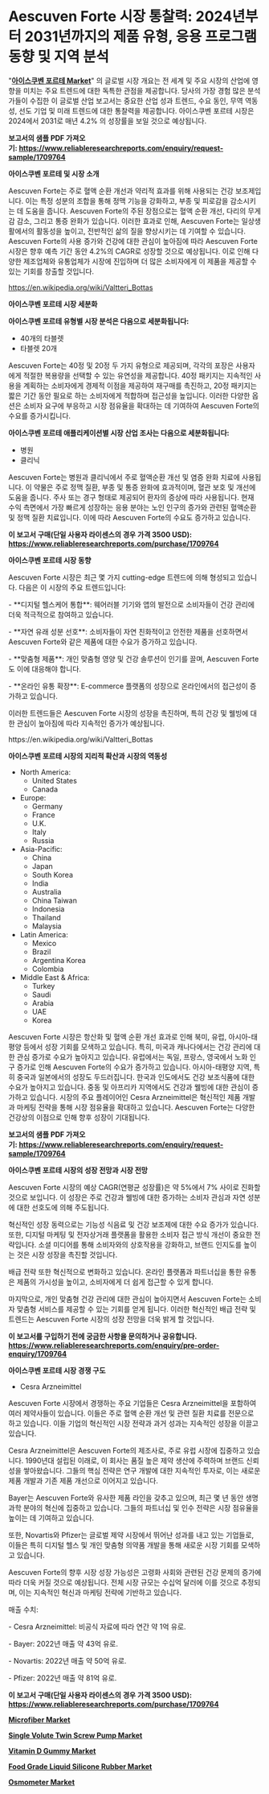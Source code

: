 <p><h1>Aescuven Forte 시장 통찰력: 2024년부터 2031년까지의 제품 유형, 응용 프로그램 동향 및 지역 분석</h1></p><p>"<strong><a href="https://www.reliableresearchreports.com/aescuven-forte-r1709764">아이스쿠벤 포르테 Market</a></strong>" 의 글로벌 시장 개요는 전 세계 및 주요 시장의 산업에 영향을 미치는 주요 트렌드에 대한 독특한 관점을 제공합니다. 당사의 가장 경험 많은 분석가들이 수집한 이 글로벌 산업 보고서는 중요한 산업 성과 트렌드, 수요 동인, 무역 역동성, 선도 기업 및 미래 트렌드에 대한 통찰력을 제공합니다. 아이스쿠벤 포르테 시장은 2024에서 2031로 매년 4.2% 의 성장률을 보일 것으로 예상됩니다.</p>
<p><strong>보고서의 샘플 PDF 가져오기:&nbsp;<a href="https://www.reliableresearchreports.com/enquiry/request-sample/1709764">https://www.reliableresearchreports.com/enquiry/request-sample/1709764</a></strong></p>
<p><strong>아이스쿠벤 포르테 및 시장 소개</strong></p>
<p><p>Aescuven Forte는 주로 혈액 순환 개선과 약리적 효과를 위해 사용되는 건강 보조제입니다. 이는 특정 성분의 조합을 통해 정맥 기능을 강화하고, 부종 및 피로감을 감소시키는 데 도움을 줍니다. Aescuven Forte의 주된 장점으로는 혈액 순환 개선, 다리의 무게감 감소, 그리고 통증 완화가 있습니다. 이러한 효과로 인해, Aescuven Forte는 일상생활에서의 활동성을 높이고, 전반적인 삶의 질을 향상시키는 데 기여할 수 있습니다. Aescuven Forte의 사용 증가와 건강에 대한 관심이 높아짐에 따라 Aescuven Forte 시장은 향후 예측 기간 동안 4.2%의 CAGR로 성장할 것으로 예상됩니다. 이로 인해 다양한 제조업체와 유통업체가 시장에 진입하며 더 많은 소비자에게 이 제품을 제공할 수 있는 기회를 창출할 것입니다.</p></p>
<p><a href="https://en.wikipedia.org/wiki/Valtteri_Bottas">https://en.wikipedia.org/wiki/Valtteri_Bottas</a></p>
<p><strong>아이스쿠벤 포르테 시장 세분화</strong></p>
<p><strong>아이스쿠벤 포르테 유형별 시장 분석은 다음으로 세분화됩니다:</strong></p>
<p><ul><li>40개의 타블렛</li><li>타블렛 20개</li></ul></p>
<p><p>Aescuven Forte는 40정 및 20정 두 가지 유형으로 제공되며, 각각의 포장은 사용자에게 적절한 복용량을 선택할 수 있는 유연성을 제공합니다. 40정 패키지는 지속적인 사용을 계획하는 소비자에게 경제적 이점을 제공하여 재구매를 촉진하고, 20정 패키지는 짧은 기간 동안 필요로 하는 소비자에게 적합하며 접근성을 높입니다. 이러한 다양한 옵션은 소비자 요구에 부응하고 시장 점유율을 확대하는 데 기여하여 Aescuven Forte의 수요를 증가시킵니다.</p></p>
<p><strong>아이스쿠벤 포르테 애플리케이션별 시장 산업 조사는 다음으로 세분화됩니다:</strong></p>
<p><ul><li>병원</li><li>클리닉</li></ul></p>
<p><p>Aescuven Forte는 병원과 클리닉에서 주로 혈액순환 개선 및 염증 완화 치료에 사용됩니다. 이 약물은 주로 정맥 질환, 부종 및 통증 완화에 효과적이며, 혈관 보호 및 개선에 도움을 줍니다. 주사 또는 경구 형태로 제공되어 환자의 증상에 따라 사용됩니다. 현재 수익 측면에서 가장 빠르게 성장하는 응용 분야는 노인 인구의 증가와 관련된 혈액순환 및 정맥 질환 치료입니다. 이에 따라 Aescuven Forte의 수요도 증가하고 있습니다.</p></p>
<p><strong>이 보고서 구매(단일 사용자 라이센스의 경우 가격 3500 USD): <a href="https://www.reliableresearchreports.com/purchase/1709764">https://www.reliableresearchreports.com/purchase/1709764</a></strong></p>
<p><strong>아이스쿠벤 포르테 시장 동향</strong></p>
<p><p>Aescuven Forte 시장은 최근 몇 가지 cutting-edge 트렌드에 의해 형성되고 있습니다. 다음은 이 시장의 주요 트렌드입니다:</p><p>- **디지털 헬스케어 통합**: 웨어러블 기기와 앱의 발전으로 소비자들이 건강 관리에 더욱 적극적으로 참여하고 있습니다.</p><p>- **자연 유래 성분 선호**: 소비자들이 자연 친화적이고 안전한 제품을 선호하면서 Aescuven Forte와 같은 제품에 대한 수요가 증가하고 있습니다.</p><p>- **맞춤형 제품**: 개인 맞춤형 영양 및 건강 솔루션이 인기를 끌며, Aescuven Forte도 이에 대응해야 합니다.</p><p>- **온라인 유통 확장**: E-commerce 플랫폼의 성장으로 온라인에서의 접근성이 증가하고 있습니다.</p><p>이러한 트렌드들은 Aescuven Forte 시장의 성장을 촉진하며, 특히 건강 및 웰빙에 대한 관심이 높아짐에 따라 지속적인 증가가 예상됩니다.</p></p>
<p>https://en.wikipedia.org/wiki/Valtteri_Bottas</p>
<p><strong>아이스쿠벤 포르테 시장의 지리적 확산과 시장의 역동성</strong></p>
<p><ul>
    <li>
        North America:
        <ul>
            <li>United States</li>
            <li>Canada</li>
        </ul>
    </li>
    <li>
        Europe:
        <ul>
            <li>Germany</li>
            <li>France</li>
            <li>U.K.</li>
            <li>Italy</li>
            <li>Russia</li>
        </ul>
    </li>
    <li>
        Asia-Pacific:
        <ul>
            <li>China</li>
            <li>Japan</li>
            <li>South Korea</li>
            <li>India</li>
            <li>Australia</li>
            <li>China Taiwan</li>
            <li>Indonesia</li>
            <li>Thailand</li>
            <li>Malaysia</li>
        </ul>
    </li>
    <li>
        Latin America:
        <ul>
            <li>Mexico</li>
            <li>Brazil</li>
            <li>Argentina Korea</li>
            <li>Colombia</li>
        </ul>
    </li>
    <li>
        Middle East & Africa:
        <ul>
            <li>Turkey</li>
            <li>Saudi</li>
            <li>Arabia</li>
            <li>UAE</li>
            <li>Korea</li>
        </ul>
    </li>
    </ul></p>
<p><p>Aescuven Forte 시장은 항산화 및 혈액 순환 개선 효과로 인해 북미, 유럽, 아시아-태평양 등에서 성장 기회를 모색하고 있습니다. 특히, 미국과 캐나다에서는 건강 관리에 대한 관심 증가로 수요가 높아지고 있습니다. 유럽에서는 독일, 프랑스, 영국에서 노화 인구 증가로 인해 Aescuven Forte의 수요가 증가하고 있습니다. 아시아-태평양 지역, 특히 중국과 일본에서의 성장도 두드러집니다. 한국과 인도에서도 건강 보조식품에 대한 수요가 높아지고 있습니다. 중동 및 아프리카 지역에서도 건강과 웰빙에 대한 관심이 증가하고 있습니다. 시장의 주요 플레이어인 Cesra Arzneimittel은 혁신적인 제품 개발과 마케팅 전략을 통해 시장 점유율을 확대하고 있습니다. Aescuven Forte는 다양한 건강상의 이점으로 인해 향후 성장이 기대됩니다.</p></p>
<p><strong>보고서의 샘플 PDF 가져오기:&nbsp;<a href="https://www.reliableresearchreports.com/enquiry/request-sample/1709764">https://www.reliableresearchreports.com/enquiry/request-sample/1709764</a></strong></p>
<p><strong>아이스쿠벤 포르테 시장의 성장 전망과 시장 전망</strong></p>
<p><p>Aescuven Forte 시장의 예상 CAGR(연평균 성장률)은 약 5%에서 7% 사이로 진화할 것으로 보입니다. 이 성장은 주로 건강과 웰빙에 대한 증가하는 소비자 관심과 자연 성분에 대한 선호도에 의해 주도됩니다. </p><p>혁신적인 성장 동력으로는 기능성 식음료 및 건강 보조제에 대한 수요 증가가 있습니다. 또한, 디지털 마케팅 및 전자상거래 플랫폼을 활용한 소비자 접근 방식 개선이 중요한 전략입니다. 소셜 미디어를 통해 소비자와의 상호작용을 강화하고, 브랜드 인지도를 높이는 것은 시장 성장을 촉진할 것입니다.</p><p>배급 전략 또한 혁신적으로 변화하고 있습니다. 온라인 플랫폼과 파트너십을 통한 유통은 제품의 가시성을 높이고, 소비자에게 더 쉽게 접근할 수 있게 합니다. </p><p>마지막으로, 개인 맞춤형 건강 관리에 대한 관심이 높아지면서 Aescuven Forte는 소비자 맞춤형 서비스를 제공할 수 있는 기회를 얻게 됩니다. 이러한 혁신적인 배급 전략 및 트렌드는 Aescuven Forte 시장의 성장 전망을 더욱 밝게 할 것입니다.</p></p>
<p><strong>이 보고서를 구입하기 전에 궁금한 사항을 문의하거나 공유합니다. <a href="https://www.reliableresearchreports.com/enquiry/pre-order-enquiry/1709764">https://www.reliableresearchreports.com/enquiry/pre-order-enquiry/1709764</a></strong></p>
<p><strong>아이스쿠벤 포르테 시장 경쟁 구도</strong></p>
<p><ul><li>Cesra Arzneimittel</li></ul></p>
<p><p>Aescuven Forte 시장에서 경쟁하는 주요 기업들은 Cesra Arzneimittel을 포함하여 여러 제약사들이 있습니다. 이들은 주로 혈액 순환 개선 및 관련 질환 치료를 전문으로 하고 있습니다. 이들 기업의 혁신적인 시장 전략과 과거 성과는 지속적인 성장을 이끌고 있습니다.</p><p>Cesra Arzneimittel은 Aescuven Forte의 제조사로, 주로 유럽 시장에 집중하고 있습니다. 1990년대 설립된 이래로, 이 회사는 품질 높은 제약 생산에 주력하며 브랜드 신뢰성을 쌓아왔습니다. 그들의 핵심 전략은 연구 개발에 대한 지속적인 투자로, 이는 새로운 제품 개발과 기존 제품 개선으로 이어지고 있습니다.</p><p>Bayer는 Aescuven Forte와 유사한 제품 라인을 갖추고 있으며, 최근 몇 년 동안 생명과학 분야의 혁신에 집중하고 있습니다. 그들의 파트너십 및 인수 전략은 시장 점유율을 높이는 데 기여하고 있습니다.</p><p>또한, Novartis와 Pfizer는 글로벌 제약 시장에서 뛰어난 성과를 내고 있는 기업들로, 이들은 특히 디지털 헬스 및 개인 맞춤형 의약품 개발을 통해 새로운 시장 기회를 모색하고 있습니다.</p><p>Aescuven Forte의 향후 시장 성장 가능성은 고령화 사회와 관련된 건강 문제의 증가에 따라 더욱 커질 것으로 예상됩니다. 전체 시장 규모는 수십억 달러에 이를 것으로 추정되며, 이는 지속적인 혁신과 마케팅 전략에 기반하고 있습니다.</p><p>매출 수치:</p><p>- Cesra Arzneimittel: 비공식 자료에 따라 연간 약 1억 유로.</p><p>- Bayer: 2022년 매출 약 43억 유로.</p><p>- Novartis: 2022년 매출 약 50억 유로.</p><p>- Pfizer: 2022년 매출 약 81억 유로.</p></p>
<p><strong>이 보고서 구매(단일 사용자 라이센스의 경우 가격 3500 USD): <a href="https://www.reliableresearchreports.com/purchase/1709764">https://www.reliableresearchreports.com/purchase/1709764</a></strong></p>
<p><strong><p><a href="https://www.linkedin.com/pulse/microfiber-market-global-regional-analysis-focus-region-country-level-a3vwc?trackingId=oBG0ka91TAGfTO1dPimSFA%3D%3D">Microfiber Market</a></p><p><a href="https://issuu.com/reportprime-2/docs/single-volute-twin-screw-pump-marke_a07db4cbce6149">Single Volute Twin Screw Pump Market</a></p><p><a href="https://github.com/WillowBruen/Market-Research-Report-List-1/blob/main/vitamin-d-gummy-market.md">Vitamin D Gummy Market</a></p><p><a href="https://github.com/arionmp/Market-Research-Report-List-5/blob/main/food-grade-liquid-silicone-rubber-market.md">Food Grade Liquid Silicone Rubber Market</a></p><p><a href="https://www.linkedin.com/pulse/strategic-insights-global-osmometer-market-trends-2024-2031-u4ugc?trackingId=PF0PaQYsSVyaj17RmcTflA%3D%3D">Osmometer Market</a></p></strong></p>
<p></p>